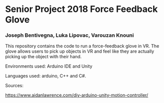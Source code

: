 # Senior Project 2018 Force Feedback Glove
### Joseph Bentivegna, Luka Lipovac, Varouzan Knouni

This repository contains the code to run a force-feedback glove in VR. The glove allows users to pick up objects in VR and feel like they are actually picking up the object with their hand.

Environments used: Arduino IDE and Unity

Languages used: arduino, C++ and C#. 

Sources:

https://www.aidanlawrence.com/diy-arduino-unity-motion-controller/

